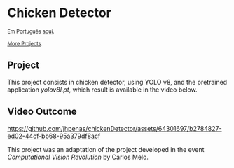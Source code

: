 # Chicken Detector
<sub>Em Português [aqui](https://github.com/jhpenas/chickenDetector/blob/main/README%20pt.md).</sub>

<sub>[More Projects](https://github.com/jhpenas/portfolio).</sub>

## Project
This project consists in chicken detector, using YOLO v8, and the pretrained application _yolov8l.pt_, which result is available in the video below.


## Video Outcome

https://github.com/jhpenas/chickenDetector/assets/64301697/b2784827-ed02-44cf-bb68-95a379df8acf



This project was an adaptation of the project developed in the event _Computational Vision Revolution_ by Carlos Melo. 
